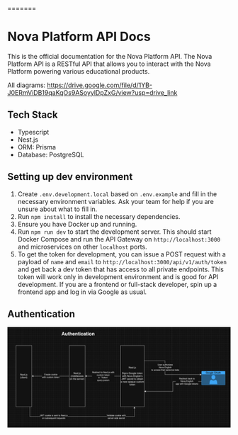 =======
# Nova Platform API Docs

This is the official documentation for the Nova Platform API. The Nova Platform API is a RESTful API that allows you to interact with the Nova Platform powering various educational products. 

All diagrams: https://drive.google.com/file/d/1YB-J0ERmViDB19qaKqOs9ASoyylDpZxG/view?usp=drive_link

## Tech Stack

- Typescript
- Nest.js
- ORM: Prisma
- Database: PostgreSQL

## Setting up dev environment

1. Create `.env.development.local` based on `.env.example` and fill in the necessary environment variables. Ask your team for help if you are unsure about what to fill in.
2. Run `npm install` to install the necessary dependencies.
3. Ensure you have Docker up and running.
4. Run `npm run dev` to start the development server. This should start Docker Compose and run the API Gateway on `http://localhost:3000` and microservices on other `localhost` ports.
5. To get the token for development, you can issue a POST request with a payload of `name` and `email` to `http://localhost:3000/api/v1/auth/token` and get back a dev token that has access to all private endpoints. This token will work only in development environment and is good for API development. If you are a frontend or full-stack developer, spin up a frontend app and log in via Google as usual.

## Authentication


![Authentication with Next.js and Nest.js](documentation/auth.png)
